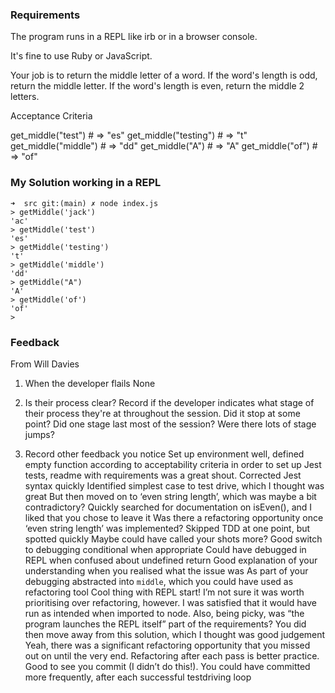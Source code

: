 ### Requirements

The program runs in a REPL like irb or in a browser console.

It's fine to use Ruby or JavaScript.

Your job is to return the middle letter of a word. If the word's length is odd, return the middle letter. If the word's length is even, return the middle 2 letters.

Acceptance Criteria

get_middle("test") # => "es"
get_middle("testing") # => "t"
get_middle("middle") # => "dd"
get_middle("A") # => "A"
get_middle("of") # => "of"

### My Solution working in a REPL
```
➜  src git:(main) ✗ node index.js
> getMiddle('jack')
'ac'
> getMiddle('test')
'es'
> getMiddle('testing')
't'
> getMiddle('middle')
'dd'
> getMiddle("A")
'A'
> getMiddle('of')
'of'
>
```

### Feedback
From Will Davies

1. When the developer flails
None

2. Is their process clear?
Record if the developer indicates what stage of their process they're at throughout the session.
Did it stop at some point?
Did one stage last most of the session?
Were there lots of stage jumps?

3. Record other feedback you notice
Set up environment well, defined empty function according to acceptability criteria in order to set up Jest tests, readme with requirements was a great shout.
Corrected Jest syntax quickly
Identified simplest case to test drive, which I thought was great
But then moved on to ‘even string length’, which was maybe a bit contradictory?
Quickly searched for documentation on isEven(), and I liked that you chose to leave it
Was there a refactoring opportunity once ‘even string length’ was implemented?
Skipped TDD at one point, but spotted quickly
Maybe could have called your shots more?
Good switch to debugging conditional when appropriate
Could have debugged in REPL when confused about undefined return
Good explanation of your understanding when you realised what the issue was
As part of your debugging abstracted into `middle`, which you could have used as refactoring tool
Cool thing with REPL start! I’m not sure it was worth prioritising over refactoring, however. I was satisfied that it would have run as intended when imported to node. Also, being picky, was “the program launches the REPL itself” part of the requirements?
You did then move away from this solution, which I thought was good judgement
Yeah, there was a significant refactoring opportunity that you missed out on until the very end. Refactoring after each pass is better practice.
Good to see you commit (I didn’t do this!). You could have committed more frequently, after each successful testdriving loop